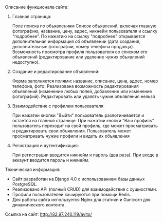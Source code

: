 Описание функционала сайта:

   1. Главная страница:

      Поле поиска по объявлениям
      Список объявлений, включая главную фотографию, название, цену, адрес, никнейм пользователя и ссылку "подробнее".
      По нажатию на ссылку "подробнее" открывается дополнительная информация об объявлении (дата создания,
      дополнительные фотографии, номер телефона продавца).
      Возможность просмотра профиля пользователя со списком его объявлений (редактирование или удаление чужих объявлений недоступно).


   2. Создание и редактирование объявлений:

      Форма заполняется полями: название, описание, цена, адрес, номер телефона, фото.
      Реализована возможность редактирования объявлений (изменение любых полей, добавление или изменение фотографий).
      Редактировать или удалять чужие объявления нельзя


   3. Взаимодействие с профилем пользователя:

      При нажатии кнопки "Выйти" пользователь разлогинивается и остается на главной странице.
      При нажатии кнопки "Ваш профиль" пользователь переходит на свой профиль, где может просматривать и редактировать свои объявления.
      Пользователь может просматривать чужие профили и видеть их объявления


   4. Регистрация и аутентификация:

      При регистрации вводится никнейм и пароль (два раза).
      При входе в аккаунт вводится пароль и никнейм.
   

Техническая информация:

- Сайт разработан на Django 4.0 с использованием базы данных PostgreSQL.
- Реализовано API (полный CRUD) для взаимодействия с сущностями.
- Профили пользователей кэшируются при помощи Redis.
- Для работы сайта используется Nginx для статики и Gunicorn для динамического контента.


Ссылка на сайт: http://82.97.240.119/avito/

